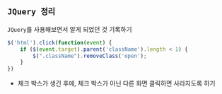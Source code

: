 ## `JQuery 정리`

`JQuery`를 사용해보면서 알게 되었던 것 기록하기

```js
$('html').click(function(event) {
    if ($(event.target).parent('className').length < 1) {
        $(".className").removeClass('open');
    }
}) 
```

- 체크 박스가 생긴 후에, 체크 박스가 아닌 다른 화면 클릭하면 사라지도록 하기

<br>


